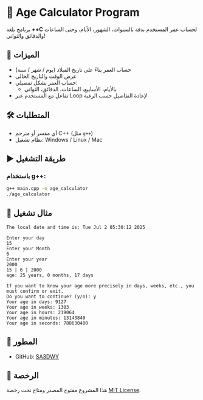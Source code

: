 # 🧮 Age Calculator Program

برنامج بلغة **++C** لحساب عمر المستخدم بدقة بالسنوات، الشهور، الأيام، وحتى الساعات والدقائق والثواني!

## 🚀 الميزات

- حساب العمر بناءً على تاريخ الميلاد (يوم / شهر / سنة)
- عرض الوقت والتاريخ الحالي
- حساب العمر بشكل تفصيلي:
  - بالأيام، الأسابيع، الساعات، الدقائق، الثواني
- تفاعل مع المستخدم عبر Loop لإعادة التفاصيل حسب الرغبة

## 🛠️ المتطلبات

- أي مفسر أو مترجم C++ (مثل `g++`)
- نظام تشغيل: Windows / Linux / Mac

## ▶️ طريقة التشغيل

### باستخدام g++:
```bash
g++ main.cpp -o age_calculator
./age_calculator
```

## 📸 مثال تشغيل

```
The local date and time is: Tue Jul 2 05:30:12 2025

Enter your day
15
Enter your Month
6
Enter your year
2000
15 | 6 | 2000
age: 25 years, 0 months, 17 days

If you want to know your age more precisely in days, weeks, etc., you must confirm or exit.
Do you want to continue? (y/n): y
Your age in days: 9127
Your age in weeks: 1303
Your age in hours: 219064
Your age in minutes: 13143840
Your age in seconds: 788630400
```

## 👤 المطور

- GitHub: [SA3DWY]([https://github.com/SA3DWY](https://github.com/Amr4924))

## 📄 الرخصة

هذا المشروع مفتوح المصدر ومتاح تحت رخصة [MIT License](LICENSE).
